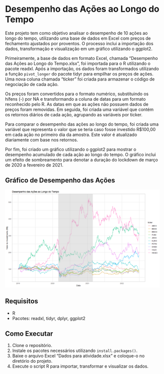 # Desempenho das Ações ao Longo do Tempo

<p>Este projeto tem como objetivo analisar o desempenho de 10 ações ao longo do tempo, utilizando uma base de dados em Excel com preços de fechamento ajustados por proventos. O processo inclui a importação dos dados, transformação e visualização em um gráfico utilizando o ggplot2.</p>

<p>Primeiramente, a base de dados em formato Excel, chamada <a target="_blank">“Desempenho das Ações ao Longo do Tempo.xlsx”</a>, foi importada para o R utilizando o pacote readxl. Após a importação, os dados foram transformados utilizando a função <code>pivot_longer</code> do pacote tidyr para empilhar os preços de ações. Uma nova coluna chamada “ticker” foi criada para armazenar o código de negociação de cada ação.</p>

<p>Os preços foram convertidos para o formato numérico, substituindo os hífens (-) por NA e transformando a coluna de datas para um formato reconhecido pelo R. As datas em que as ações não possuem dados de preços foram removidas. Em seguida, foi criada uma variável que contém os retornos diários de cada ação, agrupando as variáveis por ticker.</p>

<p>Para comparar o desempenho das ações ao longo do tempo, foi criada uma variável que representa o valor que se teria caso fosse investido R$100,00 em cada ação no primeiro dia da amostra. Este valor é atualizado diariamente com base nos retornos.</p>

<p>Por fim, foi criado um gráfico utilizando o ggplot2 para mostrar o desempenho acumulado de cada ação ao longo do tempo. O gráfico inclui um efeito de sombreamento para denotar a duração do lockdown de março de 2020 a fevereiro de 2021.</p>
<h2>Gráfico de Desempenho das Ações</h2>
    <img src="img-project.jpg" alt="Gráfico de Desempenho das Ações" width="800">
<h2>Requisitos</h2>
    <ul>
        <li>R</li>
        <li>Pacotes: readxl, tidyr, dplyr, ggplot2</li>
    </ul>

<h2>Como Executar</h2>
    <ol>
        <li>Clone o repositório.</li>
        <li>Instale os pacotes necessários utilizando <code>install.packages()</code>.</li>
        <li>Baixe o arquivo Excel <a target="_blank">“Dados para atividade.xlsx”</a> e coloque-o no diretório do projeto.</li>
        <li>Execute o script R para importar, transformar e visualizar os dados.</li>
    </ol>
